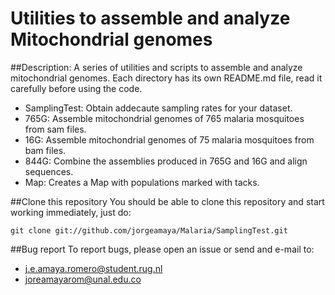 # Utilities to assemble and analyze Mitochondrial genomes 

##Description: 
A series of utilities and scripts to assemble and analyze mitochondrial genomes. Each directory has its own README.md file, read it carefully before using the code.

* SamplingTest: Obtain addecaute sampling rates for your dataset.
* 765G: Assemble mitochondrial genomes of 765 malaria mosquitoes from sam files.
* 16G: Assemble mitochondrial genomes of 75 malaria mosquitoes from bam files.
* 844G: Combine the assemblies produced in 765G and 16G and align sequences.
* Map: Creates a Map with populations marked with tacks.

##Clone this repository
You should be able to clone this repository and start working immediately, just do:

```
git clone git://github.com/jorgeamaya/Malaria/SamplingTest.git
```

##Bug report
To report bugs, please open an issue or send and e-mail to:
* j.e.amaya.romero@student.rug.nl
* joreamayarom@unal.edu.co
